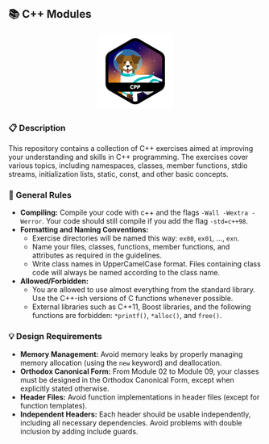 ## 📚 C++ Modules

<div align=center>

  ![badge](https://raw.githubusercontent.com/angelamcosta/angelamcosta/main/42_badges/cppn.png)

</div>

### 📋 Description
This repository contains a collection of C++ exercises aimed at improving your understanding and skills in C++ programming. The exercises cover various topics, including namespaces, classes, member functions, stdio streams, initialization lists, static, const, and other basic concepts.

### 🔨 General Rules
- **Compiling:** Compile your code with c++ and the flags `-Wall -Wextra -Werror`. Your code should still compile if you add the flag `-std=c++98`.
- **Formatting and Naming Conventions:**
  - Exercise directories will be named this way: `ex00`, `ex01`, ..., `exn`.
  - Name your files, classes, functions, member functions, and attributes as required in the guidelines.
  - Write class names in UpperCamelCase format. Files containing class code will always be named according to the class name.
- **Allowed/Forbidden:**
  - You are allowed to use almost everything from the standard library. Use the C++-ish versions of C functions whenever possible.
  - External libraries such as C++11, Boost libraries, and the following functions are forbidden: `*printf()`, `*alloc()`, and `free()`.

### 💡 Design Requirements
- **Memory Management:** Avoid memory leaks by properly managing memory allocation (using the `new` keyword) and deallocation.
- **Orthodox Canonical Form:** From Module 02 to Module 09, your classes must be designed in the Orthodox Canonical Form, except when explicitly stated otherwise.
- **Header Files:** Avoid function implementations in header files (except for function templates).
- **Independent Headers:** Each header should be usable independently, including all necessary dependencies. Avoid problems with double inclusion by adding include guards.
